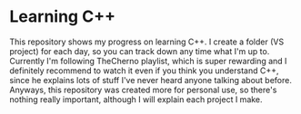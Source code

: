# Learning C++
This repository shows my progress on learning C++. I create a folder (VS project) for each day, so you can track down any time what I'm up to. Currently I'm following TheCherno playlist, which is super rewarding and I definitely recommend to watch it even if you think you understand C++, since he explains lots of stuff I've never heard anyone talking about before. Anyways, this repository was created more for personal use, so there's nothing really important, although I will explain each project I make.
